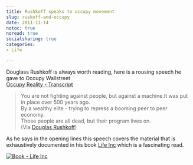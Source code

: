 ```yaml
---
title: Rushkoff speaks to occupy movement
slug: ruskoff-and-occupy
date: 2011-11-14
notoc: true
noread: true
socialsharing: true
categories: 
- Life

---
```

Douglass Rushkoff is always worth reading, here is a rousing speech he gave to Occupy Wallstreet  
[Occupy Reality - Transcript][google]

> You are not fighting against people, but against a machine.It was put in place over 500 years ago.  
> By a wealthy elite - trying to repress a booming peer to peer economy.  
> Those people are all dead, but their program lives on.  
> (Via [Douglas Rushkoff][rushkoff])  

As he says&#xa0;in the opening lines this speech covers the material that is exhaustively documented in his book [Life Inc][amazon] which is a fascinating read.

[![Book - Life Inc][williampickup]][amazon]

[amazon]: http://www.amazon.com/gp/product/0812978501/ref=as_li_ss_tl?ie=UTF8&camp=1789&creative=9325&creativeASIN=0812978501&linkCode=as2&tag=slowlane-20
[google]: http://feedproxy.google.com/~r/douglasrushkoff/~3/RXZC6vrP61E/occupy-reality-transcript.html
[rushkoff]: http://www.rushkoff.com/blog/
[williampickup]: /uploads/2014/02/51OOEyvZVXL.jpg "Life Inc Book"